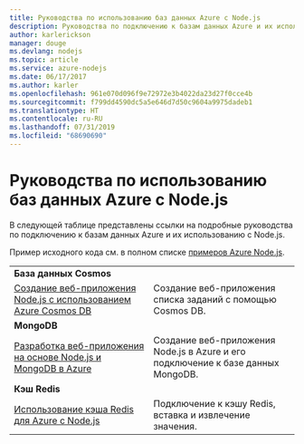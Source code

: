 ```yaml
---
title: Руководства по использованию баз данных Azure с Node.js
description: Руководства по подключению к базам данных Azure и их использованию с Node.js.
author: karlerickson
manager: douge
ms.devlang: nodejs
ms.topic: article
ms.service: azure-nodejs
ms.date: 06/17/2017
ms.author: karler
ms.openlocfilehash: 961e070d096f9e72972e3b4022da23d27f0cce4b
ms.sourcegitcommit: f799dd4590dc5a5e646d7d50c9604a9975dadeb1
ms.translationtype: HT
ms.contentlocale: ru-RU
ms.lasthandoff: 07/31/2019
ms.locfileid: "68690690"
---
```

# <a name="tutorials-for-using-azure-databases-with-nodejs"></a>Руководства по использованию баз данных Azure с Node.js

В следующей таблице представлены ссылки на подробные руководства по подключению к базам данных Azure и их использованию с Node.js. 

Пример исходного кода см. в полном списке [примеров Azure Node.js](https://azure.microsoft.com/resources/samples/?term=nodejs).

| | |
|---|---|
| **База данных Cosmos** ||
| [Создание веб-приложения Node.js с использованием Azure Cosmos DB](/azure/documentdb/documentdb-nodejs-application?toc=/azure/javascript/toc.json&bc=/azure/javascript/breadcrumb/toc.json) | Создание веб-приложения списка заданий с помощью Cosmos DB.  |
| **MongoDB** ||
| [Разработка веб-приложения на основе Node.js и MongoDB в Azure](/azure/app-service-web/app-service-web-tutorial-nodejs-mongodb-app?toc=/azure/javascript/toc.json&bc=/azure/javascript/breadcrumb/toc.json) | Создание веб-приложения Node.js в Azure и его подключение к базе данных MongoDB.  |
| **Кэш Redis** | |
| [Использование кэша Redis для Azure с Node.js](/azure/redis-cache/cache-nodejs-get-started?toc=/azure/javascript/toc.json&bc=/azure/javascript/breadcrumb/toc.json) | Подключение к кэшу Redis, вставка и извлечение значения.
